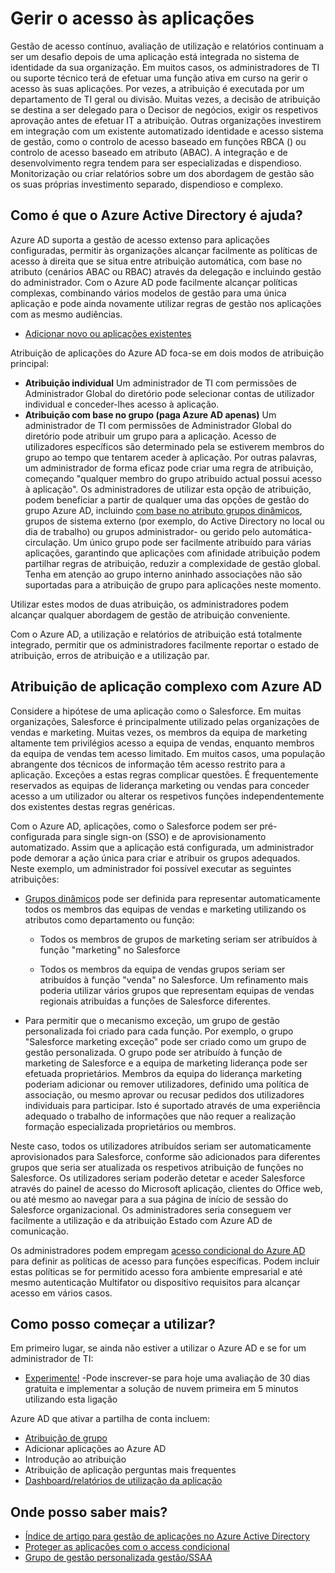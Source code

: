 <properties
  pageTitle="Gerir o acesso às aplicações com o Azure AD |  Microsoft Azure"
  description="Descreve como Azure Active Directory permitem às organizações especificar as aplicações para o qual cada utilizador tem acesso."
  services="active-directory"
  documentationCenter=""
  authors="femila"
  manager="femila"
  editor=""/>

 <tags
  ms.service="active-directory"
  ms.workload="identity"
  ms.tgt_pltfrm="na"
  ms.devlang="na"
  ms.topic="article"
  ms.date="10/13/2016"
  ms.author="femila"/>


# <a name="managing-access-to-apps"></a>Gerir o acesso às aplicações

Gestão de acesso contínuo, avaliação de utilização e relatórios continuam a ser um desafio depois de uma aplicação está integrada no sistema de identidade da sua organização. Em muitos casos, os administradores de TI ou suporte técnico terá de efetuar uma função ativa em curso na gerir o acesso às suas aplicações. Por vezes, a atribuição é executada por um departamento de TI geral ou divisão. Muitas vezes, a decisão de atribuição se destina a ser delegado para o Decisor de negócios, exigir os respetivos aprovação antes de efetuar IT a atribuição.  Outras organizações investirem em integração com um existente automatizado identidade e acesso sistema de gestão, como o controlo de acesso baseado em funções RBCA () ou controlo de acesso baseado em atributo (ABAC). A integração e de desenvolvimento regra tendem para ser especializadas e dispendioso. Monitorização ou criar relatórios sobre um dos abordagem de gestão são os suas próprias investimento separado, dispendioso e complexo.

## <a name="how-does-azure-active-directory-help"></a>Como é que o Azure Active Directory é ajuda?

 Azure AD suporta a gestão de acesso extenso para aplicações configuradas, permitir às organizações alcançar facilmente as políticas de acesso à direita que se situa entre atribuição automática, com base no atributo (cenários ABAC ou RBAC) através da delegação e incluindo gestão do administrador. Com o Azure AD pode facilmente alcançar políticas complexas, combinando vários modelos de gestão para uma única aplicação e pode ainda novamente utilizar regras de gestão nos aplicações com as mesmo audiências.

 - [Adicionar novo ou aplicações existentes](active-directory-sso-integrate-saas-apps.md)


 Atribuição de aplicações do Azure AD foca-se em dois modos de atribuição principal:

- **Atribuição individual** Um administrador de TI com permissões de Administrador Global do diretório pode selecionar contas de utilizador individual e conceder-lhes acesso à aplicação.
- **Atribuição com base no grupo (paga Azure AD apenas)** Um administrador de TI com permissões de Administrador Global do diretório pode atribuir um grupo para a aplicação. Acesso de utilizadores específicos são determinado pela se estiverem membros do grupo ao tempo que tentarem aceder à aplicação. Por outras palavras, um administrador de forma eficaz pode criar uma regra de atribuição, começando "qualquer membro do grupo atribuído actual possui acesso à aplicação". Os administradores de utilizar esta opção de atribuição, podem beneficiar a partir de qualquer uma das opções de gestão do grupo Azure AD, incluindo [com base no atributo grupos dinâmicos](active-directory-accessmanagement-manage-groups.md), grupos de sistema externo (por exemplo, do Active Directory no local ou dia de trabalho) ou grupos administrador- ou gerido pelo automática-circulação. Um único grupo pode ser facilmente atribuído para várias aplicações, garantindo que aplicações com afinidade atribuição podem partilhar regras de atribuição, reduzir a complexidade de gestão global. Tenha em atenção ao grupo interno aninhado associações não são suportadas para a atribuição de grupo para aplicações neste momento.

Utilizar estes modos de duas atribuição, os administradores podem alcançar qualquer abordagem de gestão de atribuição conveniente.

Com o Azure AD, a utilização e relatórios de atribuição está totalmente integrado, permitir que os administradores facilmente reportar o estado de atribuição, erros de atribuição e a utilização par.

## <a name="complex-application-assignment-with-azure-ad"></a>Atribuição de aplicação complexo com Azure AD

Considere a hipótese de uma aplicação como o Salesforce. Em muitas organizações, Salesforce é principalmente utilizado pelas organizações de vendas e marketing. Muitas vezes, os membros da equipa de marketing altamente tem privilégios acesso a equipa de vendas, enquanto membros da equipa de vendas tem acesso limitado. Em muitos casos, uma população abrangente dos técnicos de informação têm acesso restrito para a aplicação. Exceções a estas regras complicar questões. É frequentemente reservados as equipas de liderança marketing ou vendas para conceder acesso a um utilizador ou alterar os respetivos funções independentemente dos existentes destas regras genéricas.

Com o Azure AD, aplicações, como o Salesforce podem ser pré-configurada para single sign-on (SSO) e de aprovisionamento automatizado. Assim que a aplicação está configurada, um administrador pode demorar a ação única para criar e atribuir os grupos adequados. Neste exemplo, um administrador foi possível executar as seguintes atribuições:

- [Grupos dinâmicos](active-directory-accessmanagement-manage-groups.md) pode ser definida para representar automaticamente todos os membros das equipas de vendas e marketing utilizando os atributos como departamento ou função:

    - Todos os membros de grupos de marketing seriam ser atribuídos à função "marketing" no Salesforce

    - Todos os membros da equipa de vendas grupos seriam ser atribuídos à função "venda" no Salesforce. Um refinamento mais poderia utilizar vários grupos que representam equipas de vendas regionais atribuídas a funções de Salesforce diferentes.

- Para permitir que o mecanismo exceção, um grupo de gestão personalizada foi criado para cada função. Por exemplo, o grupo "Salesforce marketing exceção" pode ser criado como um grupo de gestão personalizada. O grupo pode ser atribuído à função de marketing de Salesforce e a equipa de marketing liderança pode ser efetuada proprietários. Membros da equipa do liderança marketing poderiam adicionar ou remover utilizadores, definido uma política de associação, ou mesmo aprovar ou recusar pedidos dos utilizadores individuais para participar. Isto é suportado através de uma experiência adequado o trabalho de informações que não requer a realização formação especializada proprietários ou membros.

Neste caso, todos os utilizadores atribuídos seriam ser automaticamente aprovisionados para Salesforce, conforme são adicionados para diferentes grupos que seria ser atualizada os respetivos atribuição de funções no Salesforce. Os utilizadores seriam poderão detetar e aceder Salesforce através do painel de acesso do Microsoft aplicação, clientes do Office web, ou até mesmo ao navegar para a sua página de início de sessão do Salesforce organizacional. Os administradores seria conseguem ver facilmente a utilização e da atribuição Estado com Azure AD de comunicação.

Os administradores podem empregam [acesso condicional do Azure AD](active-directory-conditional-access.md) para definir as políticas de acesso para funções específicas. Podem incluir estas políticas se for permitido acesso fora ambiente empresarial e até mesmo autenticação Multifator ou dispositivo requisitos para alcançar acesso em vários casos.

## <a name="how-can-i-get-started"></a>Como posso começar a utilizar?

Em primeiro lugar, se ainda não estiver a utilizar o Azure AD e se for um administrador de TI:

 - [Experimente!](https://azure.microsoft.com/trial/get-started-active-directory/) -Pode inscrever-se para hoje uma avaliação de 30 dias gratuita e implementar a solução de nuvem primeira em 5 minutos utilizando esta ligação

Azure AD que ativar a partilha de conta incluem:

- [Atribuição de grupo](active-directory-accessmanagement-self-service-group-management.md)
- Adicionar aplicações ao Azure AD
- Introdução ao atribuição
- Atribuição de aplicação perguntas mais frequentes
- [Dashboard/relatórios de utilização da aplicação](active-directory-passwords-get-insights.md)

## <a name="where-can-i-learn-more"></a>Onde posso saber mais?

- [Índice de artigo para gestão de aplicações no Azure Active Directory](active-directory-apps-index.md)
- [Proteger as aplicações com o access condicional](active-directory-conditional-access.md)
- [Grupo de gestão personalizada gestão/SSAA](active-directory-accessmanagement-self-service-group-management.md)
